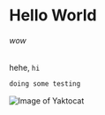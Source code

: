 # Hello World
###### wow
hehe, `hi`

```markdown
doing some testing
```

![Image of Yaktocat](https://octodex.github.com/images/yaktocat.png)
